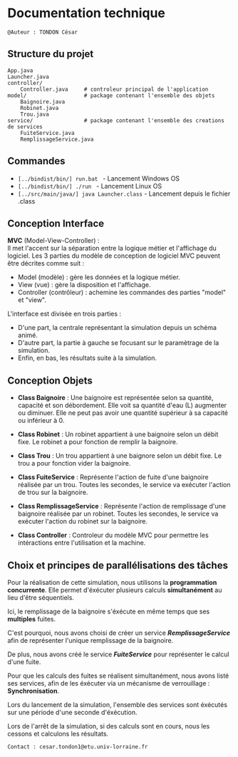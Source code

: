 # Documentation technique

`@Auteur : TONDON César`

## Structure du projet

    App.java
    Launcher.java
    controller/
        Controller.java     # controleur principal de l'application
    model/                  # package contenant l'ensemble des objets
        Baignoire.java
        Robinet.java
        Trou.java
    service/                # package contenant l'ensemble des creations de services
        FuiteService.java
        RemplissageService.java

## Commandes

* `[../bindist/bin/] run.bat ` - Lancement Windows OS
* `[../bindist/bin/] ./run ` - Lancement Linux OS
* `[../src/main/java/] java Launcher.class` - Lancement depuis le fichier .class

## Conception Interface

**MVC** (Model-View-Controller) :  
Il met l'accent sur la séparation entre la logique métier et l'affichage du logiciel.
Les 3 parties du modèle de conception de logiciel MVC peuvent être décrites comme suit :

- Model (modèle) : gère les données et la logique métier.
- View (vue) : gère la disposition et l'affichage.
- Controller (contrôleur) : achemine les commandes des parties "model" et "view".

L'interface est divisée en trois parties : 

- D'une part, la centrale représentant la simulation depuis un schéma animé.
- D'autre part, la partie à gauche se focusant sur le paramètrage de la simulation.
- Enfin, en bas, les résultats suite à la simulation.

## Conception Objets

- **Class Baignoire** : Une baignoire est représentée selon sa quantité, capacité et son débordement. Elle voit sa quantité d'eau (L) augmenter ou diminuer. Elle ne peut pas avoir une quantité supérieur à sa capacité ou inférieur à 0.
- **Class Robinet** : Un robinet appartient à une baignoire selon un débit fixe. Le robinet a pour fonction de remplir la baignoire.
- **Class Trou** : Un trou appartient à une baignore selon un débit fixe. Le trou a pour fonction vider la baignoire.

- **Class FuiteService** : Représente l'action de fuite d'une baignoire réalisée par un trou. Toutes les secondes, le service va exécuter l'action de trou sur la baignoire.
- **Class RemplissageService** :  Représente l'action de remplissage d'une baignoire réalisée par un robinet. Toutes les secondes, le service va exécuter l'action du robinet sur la baignoire. 

- **Class Controller** : Controleur du modèle MVC pour permettre les intéractions entre l'utilisation et la machine.

## Choix et principes de parallélisations des tâches

Pour la réalisation de cette simulation, nous utilisons la **programmation** **concurrente**. Elle permet d'éxécuter plusieurs calculs **simultanément** au lieu d'être séquentiels.

Ici, le remplissage de la baignoire s'éxécute en même temps que ses **multiples** fuites. 

C'est pourquoi, nous avons choisi de créer un service _**RemplissageService**_ afin de représenter l'unique remplissage de la baignoire.

De plus, nous avons créé le service _**FuiteService**_ pour représenter le calcul d'une fuite. 

Pour que les calculs des fuites se réalisent simultanément, nous avons listé ses services, afin de les éxécuter via un mécanisme de verrouillage : **Synchronisation**.

Lors du lancement de la simulation, l'ensemble des services sont éxécutés sur une période d'une seconde d'éxécution.

Lors de l'arrêt de la simulation, si des calculs sont en cours, nous les cessons et calculons les résultats.

`Contact : cesar.tondon1@etu.univ-lorraine.fr`
